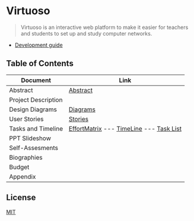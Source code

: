 # Virtuoso

> Virtuoso is an interactive web platform to make it easier for teachers and students to set up and study computer networks.

- [Development guide](services/README.md)

## Table of Contents

| Document | Link |
| -------- | ---- |
| Abstract |   [Abstract](fall-design-report/01-project-abstract.md)   |
|Project Description| |
|Design Diagrams| [Diagrams]()|
|User Stories| [Stories]()|
|Tasks and Timeline| [EffortMatrix](fall-design-report/04-project-tasks-and-timeline.md) --- [TimeLine](fall-design-report/04-project-tasks-and-timeline.md) --- [Task List](fall-design-report/04-project-tasks-and-timeline.md)|
|PPT Slideshow||
|Self-Assesments||
| Biographies||
| Budget ||
|Appendix||

## License

[MIT](LICENSE)

